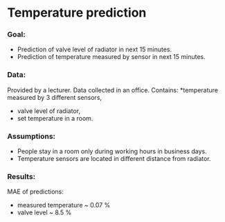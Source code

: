 # Temperature prediction
### Goal:
* Prediction of valve level of radiator in next 15 minutes.
* Prediction of temperature measured by sensor in next 15 minutes. 

### Data: 
Provided by a lecturer. Data collected in an office. Contains:
*temperature measured by 3 different sensors,
* valve level of radiator,
* set temperature in a room. 

### Assumptions:
* People stay in a room only during working hours in business days.
* Temperature sensors are located in different distance from radiator.

### Results: 
MAE of predictions: 
* measured temperature ~ 0.07 %
* valve level ~ 8.5 %

